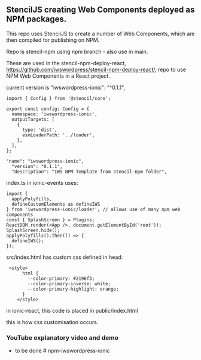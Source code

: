 ## StencilJS creating Web Components deployed as NPM packages.

This repo uses StencilJS to create a number of Web Components, which are then compiled for publishing on NPM.

Repo is stencil-npm using npm branch - also use in main.

These are used in the stencil-npm-deploy-react, https://github.com/iwswordpress/stencil-npm-deploy-react/, repo to use NPM Web Components in a React project.

current version is "iwswordpress-ionic": "^0.1.1",

```
import { Config } from '@stencil/core';

export const config: Config = {
  namespace: 'iwswordpress-ionic',
  outputTargets: [
    {
      type: 'dist',
      esmLoaderPath: '../loader',
    },
  ],
};

```

```
"name": "iwswordpress-ionic",
  "version": "0.1.1",
  "description": "IWS NPM Template from stencil-npm folder",
```
index.ts in ionic-events uses:
```
import {
  applyPolyfills,
  defineCustomElements as defineIWS
} from 'iwswordpress-ionic/loader'; // allows use of many npm web components
const { SplashScreen } = Plugins;
ReactDOM.render(<App />, document.getElementById('root'));
SplashScreen.hide();
applyPolyfills().then(() => {
  defineIWS();
});
```
src/index.html has custom css defined in head:

```
 <style>
      html {
        --color-primary: #2196f3;
        --color-primary-inverse: white;
        --color-primary-highlight: orange;
      }
    </style>
```

in ionic-react, this code is placed in public/index.html

this is how css customisation occurs.

### YouTube explanatory video and demo

- to be done
#   n p m - i w s w o r d p r e s s - i o n i c  
 